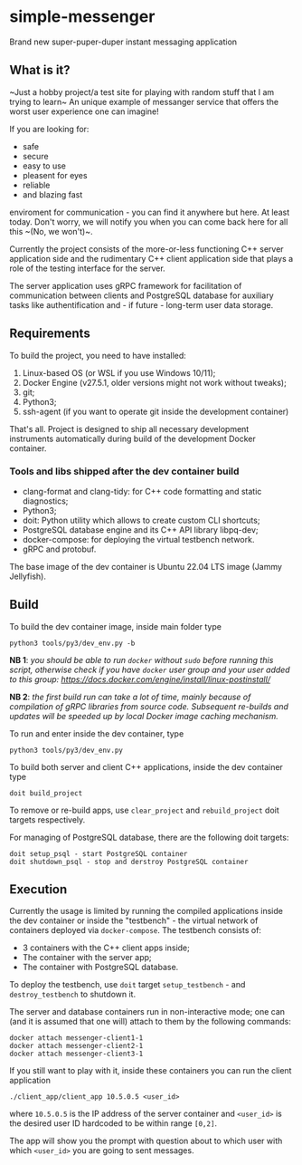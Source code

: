 # simple-messenger
Brand new super-puper-duper instant messaging application

## What is it?
~Just a hobby project/a test site for playing with random stuff that I am trying to learn~
An unique example of messanger service that offers the worst user experience one can imagine!

If you are looking for:
* safe
* secure
* easy to use
* pleasent for eyes
* reliable
* and blazing fast

enviroment for communication - you can find it anywhere but here. At least today.
Don't worry, we will notify you when you can come back here for all this ~(No, we won't)~.

Currently the project consists of the more-or-less functioning C++ server application side
and the rudimentary C++ client application side that plays a role of the testing interface for the server.

The server application uses gRPC framework for facilitation of communication between clients
and PostgreSQL database for auxiliary tasks like authentification and - if future - long-term user data storage.

## Requirements
To build the project, you need to have installed:
1) Linux-based OS (or WSL if you use Windows 10/11);
2) Docker Engine (v27.5.1, older versions might not work without tweaks);
3) git;
4) Python3;
5) ssh-agent (if you want to operate git inside the development container)

That's all. Project is designed to ship all necessary development instruments automatically
during build of the development Docker container.

### Tools and libs shipped after the dev container build
- clang-format and clang-tidy: for C++ code formatting and static diagnostics;
- Python3;
- doit: Python utility which allows to create custom CLI shortcuts;
- PostgreSQL database engine and its C++ API library libpq-dev;
- docker-compose: for deploying the virtual testbench network.
- gRPC and protobuf.

The base image of the dev container is Ubuntu 22.04 LTS image (Jammy Jellyfish).

## Build
To build the dev container image, inside main folder type
```
python3 tools/py3/dev_env.py -b
```
**NB 1**: _you should be able to run ```docker``` without ```sudo``` before running_
_this script, otherwise check if you have ```docker``` user group and your user added_
_to this group: https://docs.docker.com/engine/install/linux-postinstall/_

**NB 2**: _the first build run can take a lot of time, mainly because of compilation_
_of gRPC libraries from source code. Subsequent re-builds and updates_
_will be speeded up by local Docker image caching mechanism._

To run and enter inside the dev container, type
```
python3 tools/py3/dev_env.py
```

To build both server and client C++ applications, inside the dev container type
```
doit build_project
```

To remove or re-build apps, use ```clear_project``` and ```rebuild_project``` doit targets respectively.

For managing of PostgreSQL database, there are the following doit targets:
```
doit setup_psql - start PostgreSQL container
doit shutdown_psql - stop and derstroy PostgreSQL container
```

## Execution
Currently the usage is limited by running the compiled applications inside the
dev container or inside the "testbench" - the virtual network of containers
deployed via ```docker-compose```. The testbench consists of:
- 3 containers with the C++ client apps inside;
- The container with the server app;
- The container with PostgreSQL database.

To deploy the testbench, use ```doit``` target ```setup_testbench``` - and ```destroy_testbench``` to shutdown it.

The server and database containers run in non-interactive mode; one can (and it is assumed that one will) attach to them by the following commands:
```
docker attach messenger-client1-1
docker attach messenger-client2-1
docker attach messenger-client3-1
```

If you still want to play with it, inside these containers you can run the client application
```
./client_app/client_app 10.5.0.5 <user_id>
```
where ```10.5.0.5``` is the IP address of the server container and ```<user_id>``` is the desired
user ID hardcoded to be within range ```[0,2]```.

The app will show you the prompt with question about to which user with which ```<user_id>``` you are
going to sent messages.
